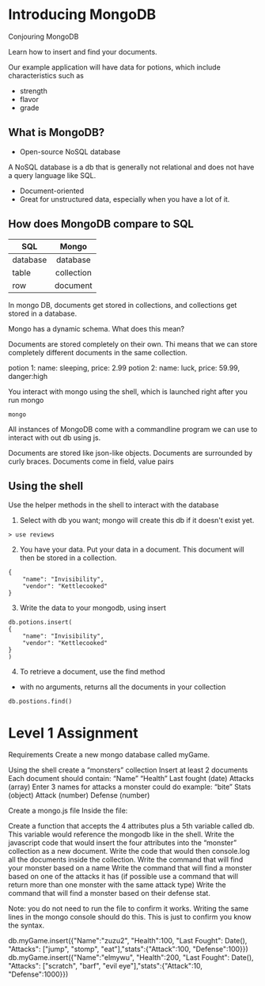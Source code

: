 # Introducing MongoDB


Conjouring MongoDB 

Learn how to insert and find your documents.

Our example application will have data for potions, which
include characteristics such as
- strength
- flavor
- grade

## What is MongoDB?

- Open-source NoSQL database

A NoSQL database is a db that is generally not relational
and does not have a query language like SQL.

- Document-oriented
- Great for unstructured data, especially when you have
a lot of it.

## How does MongoDB compare to SQL

| SQL      |      Mongo    |
|----------|:-------------:|
| database |  database     |
| table    |  collection   |
| row      |  document     |



In mongo DB, documents get stored in collections, and collections get stored
in a database.

Mongo has a dynamic schema. What does this mean?

Documents are stored completely on their own. Thi
means that we can store completely different documents
in the same collection.

potion 1: name: sleeping, price: 2.99
potion 2: name: luck, price: 59.99, danger:high

You interact with mongo using the shell, which is launched
right after you run mongo

```
mongo
```

All instances of MongoDB come with a commandline program we can
use to interact with out db using js.

Documents are stored like json-like objects. Documents
are surrounded by curly braces.
Documents come in field, value pairs


## Using the shell

Use the helper methods in the shell to interact with the database


1. Select with db you want; mongo will create this db if it doesn't
exist yet.

```
> use reviews
```


2. You have your data. Put your data in a document. This 
document will then be stored in a collection.

```
{
    "name": "Invisibility",
    "vendor": "Kettlecooked"
}

```

3. Write the data to your mongodb, using insert

```
db.potions.insert(
{
    "name": "Invisibility",
    "vendor": "Kettlecooked"
}
)

```

4. To retrieve a document, use the find method

- with no arguments, returns all the documents
in your collection

```
db.postions.find()

```

# Level 1 Assignment

Requirements
Create a new mongo database called myGame.

Using the shell create a “monsters” collection
Insert at least 2 documents
Each document should contain:
“Name”
“Health”
Last fought (date)
Attacks (array)
Enter 3 names for attacks a monster could do example: “bite”
Stats (object)
Attack (number)
Defense (number)

Create a mongo.js file
Inside the file:

Create a function that accepts the 4 attributes plus a 5th variable called db. This variable would reference the mongodb like in the shell. 
Write the javascript code that would insert the four attributes into the “monster” collection as a new document.
Write the code that would then console.log all the documents inside the collection.
Write the command that will find your monster based on a name
Write the command that will find a monster based on one of the attacks it has (if possible use a command that will return more than one monster with the same attack type)
Write the command that will find a monster based on their defense stat.

Note: you do not need to run the file to confirm it works. Writing the same lines in the mongo console should do this. This is just to confirm you know the syntax.

db.myGame.insert({"Name":"zuzu2", "Health":100, "Last Fought": Date(), "Attacks": ["jump", "stomp", "eat"],"stats":{"Attack":100, "Defense":100}})
db.myGame.insert({"Name":"elmywu", "Health":200, "Last Fought": Date(), "Attacks": ["scratch", "barf", "evil eye"],"stats":{"Attack":10, "Defense":1000}})







